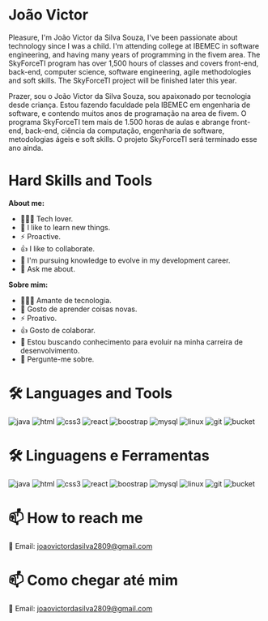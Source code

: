 # João Victor


Pleasure, I'm João Victor da Silva Souza, I've been passionate about technology since I was a child. I'm attending college at IBEMEC in software engineering, and having many years of programming in the fivem area. The SkyForceTI program has over 1,500 hours of classes and covers front-end, back-end, computer science, software engineering, agile methodologies and soft skills. The SkyForceTI project will be finished later this year.


Prazer, sou o João Victor da Silva Souza, sou apaixonado por tecnologia desde criança. Estou fazendo faculdade pela IBEMEC em engenharia de software, e contendo muitos anos de programação na area de fivem. O programa SkyForceTI tem mais de 1.500 horas de aulas e abrange front-end, back-end, ciência da computação, engenharia de software, metodologias ágeis e soft skills. O projeto SkyForceTI será terminado esse ano ainda.

# Hard Skills and Tools

**About me:**

- 👨🏽‍💻 Tech lover.
- 📓 I like to learn new things.
- ⚡ Proactive.
- 👍 I like to collaborate.
- 💼 I'm pursuing knowledge to evolve in my development career.
- 💬 Ask me about.


**Sobre mim:**

- 👨🏽‍💻 Amante de tecnologia.
- 📓 Gosto de aprender coisas novas.
- ⚡ Proativo.
- 👍 Gosto de colaborar.
- 💼 Estou buscando conhecimento para evoluir na minha carreira de desenvolvimento.
- 💬 Pergunte-me sobre.


# 🛠  Languages and Tools
![java](https://user-images.githubusercontent.com/120526560/217629562-29c2507b-7b43-4377-af21-5e8c8e34edcf.svg) ![html](https://user-images.githubusercontent.com/120526560/217629658-fc472fe6-95b3-4f09-a3f7-459e9d5c1ed4.svg) ![css3](https://user-images.githubusercontent.com/120526560/217629824-15d465aa-8f84-45ab-982d-7b5b071d1181.svg) ![react](https://user-images.githubusercontent.com/120526560/217629884-089eeece-d89d-47e0-b1a8-511f44439647.svg) ![boostrap](https://user-images.githubusercontent.com/120526560/217630003-a6955b01-b051-4c01-8dec-fbaf2e4fb8b4.svg) ![mysql](https://user-images.githubusercontent.com/120526560/217630077-ffd69bb9-c7e9-4419-a0e6-b0ae607f5581.svg) ![linux](https://user-images.githubusercontent.com/120526560/217630146-3a76d3ba-86fe-4858-9e82-77b0d8f274c6.svg) ![git](https://user-images.githubusercontent.com/120526560/217630195-bb66165e-ddd3-482b-a0fc-e9cfc458235e.svg) ![bucket](https://user-images.githubusercontent.com/120526560/217630234-fd214121-961b-40a2-9941-8d44267c63de.svg)


# 🛠 Linguagens e Ferramentas
![java](https://user-images.githubusercontent.com/120526560/217629562-29c2507b-7b43-4377-af21-5e8c8e34edcf.svg) ![html](https://user-images.githubusercontent.com/120526560/217629658-fc472fe6-95b3-4f09-a3f7-459e9d5c1ed4.svg) ![css3](https://user-images.githubusercontent.com/120526560/217629824-15d465aa-8f84-45ab-982d-7b5b071d1181.svg) ![react](https://user-images.githubusercontent.com/120526560/217629884-089eeece-d89d-47e0-b1a8-511f44439647.svg) ![boostrap](https://user-images.githubusercontent.com/120526560/217630003-a6955b01-b051-4c01-8dec-fbaf2e4fb8b4.svg) ![mysql](https://user-images.githubusercontent.com/120526560/217630077-ffd69bb9-c7e9-4419-a0e6-b0ae607f5581.svg) ![linux](https://user-images.githubusercontent.com/120526560/217630146-3a76d3ba-86fe-4858-9e82-77b0d8f274c6.svg) ![git](https://user-images.githubusercontent.com/120526560/217630195-bb66165e-ddd3-482b-a0fc-e9cfc458235e.svg) ![bucket](https://user-images.githubusercontent.com/120526560/217630234-fd214121-961b-40a2-9941-8d44267c63de.svg)

# 📫 How to reach me
📧 Email: joaovictordasilva2809@gmail.com

# 📫 Como chegar até mim
📧 Email: joaovictordasilva2809@gmail.com
